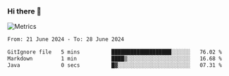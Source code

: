 ### Hi there 👋

![Metrics](https://github.com/radoapx/radoapx/blob/main/github-metrics.svg)

<!--START_SECTION:waka-->

```txt
From: 21 June 2024 - To: 28 June 2024

GitIgnore file   5 mins          ███████████████████░░░░░░   76.02 %
Markdown         1 min           ████▒░░░░░░░░░░░░░░░░░░░░   16.68 %
Java             0 secs          █▓░░░░░░░░░░░░░░░░░░░░░░░   07.31 %
```

<!--END_SECTION:waka-->

<!--
**radoapx/radoapx** is a ✨ _special_ ✨ repository because its `README.md` (this file) appears on your GitHub profile.

Here are some ideas to get you started:

- 🔭 I’m currently working on ...
- 🌱 I’m currently learning ...
- 👯 I’m looking to collaborate on ...
- 🤔 I’m looking for help with ...
- 💬 Ask me about ...
- 📫 How to reach me: ...
- 😄 Pronouns: ...
- ⚡ Fun fact: ...
-->
